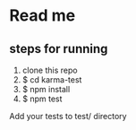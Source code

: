 # Read me

## steps for running
1. clone this repo
2. $ cd karma-test
3. $ npm install
4. $ npm test

Add your tests to test/ directory





